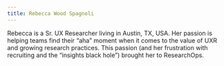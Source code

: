 ```yaml
---
title: Rebecca Wood Spagnoli
---
```

Rebecca is a Sr. UX Researcher living in Austin, TX, USA. Her passion is helping teams find their “aha” moment when it comes to the value of UXR and growing research practices. This passion (and her frustration with recruiting and the “insights black hole”) brought her to ResearchOps.